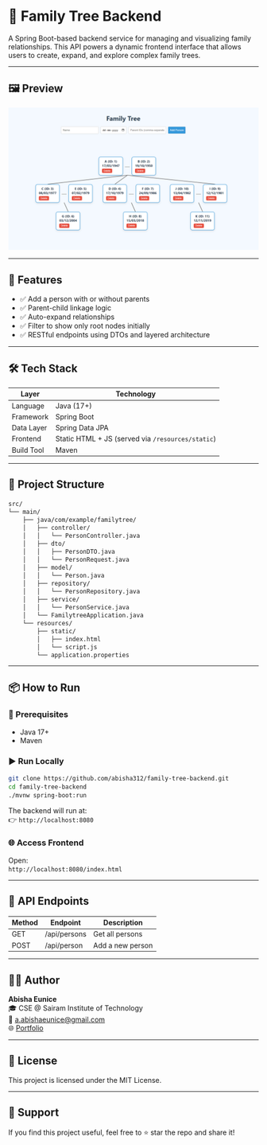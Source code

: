 # 🌳 Family Tree Backend

A Spring Boot-based backend service for managing and visualizing family relationships. This API powers a dynamic frontend interface that allows users to create, expand, and explore complex family trees.

---

## 🖼 Preview

<img src="fly5.png" alt="Family Tree Demo" width="600"/>

---

## 🚀 Features

- ✅ Add a person with or without parents  
- ✅ Parent-child linkage logic  
- ✅ Auto-expand relationships  
- ✅ Filter to show only root nodes initially  
- ✅ RESTful endpoints using DTOs and layered architecture  

---

## 🛠 Tech Stack

| Layer        | Technology                                        |
|--------------|---------------------------------------------------|
| Language     | Java (17+)                                        |
| Framework    | Spring Boot                                       |
| Data Layer   | Spring Data JPA                                   |
| Frontend     | Static HTML + JS (served via `/resources/static`) |
| Build Tool   | Maven                                             |

---

## 📁 Project Structure

```
src/
└── main/
    ├── java/com/example/familytree/
    │   ├── controller/
    │   │   └── PersonController.java
    │   ├── dto/
    │   │   ├── PersonDTO.java
    │   │   └── PersonRequest.java
    │   ├── model/
    │   │   └── Person.java
    │   ├── repository/
    │   │   └── PersonRepository.java
    │   ├── service/
    │   │   └── PersonService.java
    │   └── FamilytreeApplication.java
    └── resources/
        ├── static/
        │   ├── index.html
        │   └── script.js
        └── application.properties
```

---

## 📦 How to Run

### 🧪 Prerequisites
- Java 17+
- Maven

### ▶️ Run Locally

```bash
git clone https://github.com/abisha312/family-tree-backend.git
cd family-tree-backend
./mvnw spring-boot:run
```

The backend will run at:  
👉 `http://localhost:8080`

### 🌐 Access Frontend  
Open:  
`http://localhost:8080/index.html`

---

## 📮 API Endpoints

| Method | Endpoint           | Description             |
|--------|--------------------|-------------------------|
| GET    | /api/persons       | Get all persons         |
| POST   | /api/person        | Add a new person        |

---

## 🙋‍♀️ Author

**Abisha Eunice**  
🎓 CSE @ Sairam Institute of Technology  
📧 [a.abishaeunice@gmail.com](mailto:a.abishaeunice@gmail.com)  
🌐 [Portfolio](https://685acf5b83a91844cfd5ff76--whimsical-starburst-4459cc.netlify.app/main.html)

---

## 📄 License

This project is licensed under the MIT License.

---

## 🌟 Support

If you find this project useful, feel free to ⭐ star the repo and share it!
